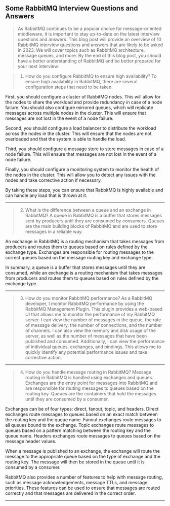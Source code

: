 ## Some RabbitMQ Interview Questions and Answers



>As RabbitMQ continues to be a popular choice for message-oriented middleware, it is important to stay up-to-date on the latest interview questions and answers. 
This blog post will provide an overview of 10 RabbitMQ interview questions and answers that are likely to be asked in 2023. We will cover topics such as RabbitMQ 
architecture, message queues, and more. By the end of this blog post, you should have a better understanding of RabbitMQ and be better prepared for your next interview.


>1. How do you configure RabbitMQ to ensure high availability?
To ensure high availability in RabbitMQ, there are several configuration steps that need to be taken.

First, you should configure a cluster of RabbitMQ nodes. This will allow for the nodes to share the workload and provide redundancy in case of a node failure. 
You should also configure mirrored queues, which will replicate messages across multiple nodes in the cluster. This will ensure that messages are not lost in 
the event of a node failure.

Second, you should configure a load balancer to distribute the workload across the nodes in the cluster. This will ensure that the nodes are not overloaded and 
that the system is able to handle the load.

Third, you should configure a message store to store messages in case of a node failure. This will ensure that messages are not lost in the event of a node failure.

Finally, you should configure a monitoring system to monitor the health of the nodes in the cluster. This will allow you to detect any issues with the nodes and take 
corrective action if necessary.

By taking these steps, you can ensure that RabbitMQ is highly available and can handle any load that is thrown at it.

---

>2. What is the difference between a queue and an exchange in RabbitMQ?
A queue in RabbitMQ is a buffer that stores messages sent by producers until they are consumed by consumers. Queues are the main building blocks 
of RabbitMQ and are used to store messages in a reliable way.

An exchange in RabbitMQ is a routing mechanism that takes messages from producers and routes them to queues based on rules defined by the exchange type. 
Exchanges are responsible for routing messages to the correct queues based on the message routing key and exchange type.

In summary, a queue is a buffer that stores messages until they are consumed, while an exchange is a routing mechanism that takes messages from producers 
and routes them to queues based on rules defined by the exchange type.

---

>3. How do you monitor RabbitMQ performance?
As a RabbitMQ developer, I monitor RabbitMQ performance by using the RabbitMQ Management Plugin. This plugin provides a web-based UI that allows me to monitor the 
performance of my RabbitMQ server. I can view the number of messages in the queue, the rate of message delivery, the number of connections, and the number of channels. 
I can also view the memory and disk usage of the server, as well as the number of messages that have been published and consumed. Additionally, I can view the performance 
of individual queues, exchanges, and bindings. This allows me to quickly identify any potential performance issues and take corrective action.

---


>4. How do you handle message routing in RabbitMQ?
Message routing in RabbitMQ is handled using exchanges and queues. Exchanges are the entry point for messages into RabbitMQ and are responsible for 
routing messages to queues based on the routing key. Queues are the containers that hold the messages until they are consumed by a consumer.

Exchanges can be of four types: direct, fanout, topic, and headers. Direct exchanges route messages to queues based on an exact match between the 
routing key and the queue name. Fanout exchanges route messages to all queues bound to the exchange. Topic exchanges route messages to queues based 
on a pattern matching between the routing key and the queue name. Headers exchanges route messages to queues based on the message header values.

When a message is published to an exchange, the exchange will route the message to the appropriate queue based on the type of exchange and the routing key. 
The message will then be stored in the queue until it is consumed by a consumer.

RabbitMQ also provides a number of features to help with message routing, such as message acknowledgements, message TTLs, and message priorities. 
These features can be used to ensure that messages are routed correctly and that messages are delivered in the correct order.


---




